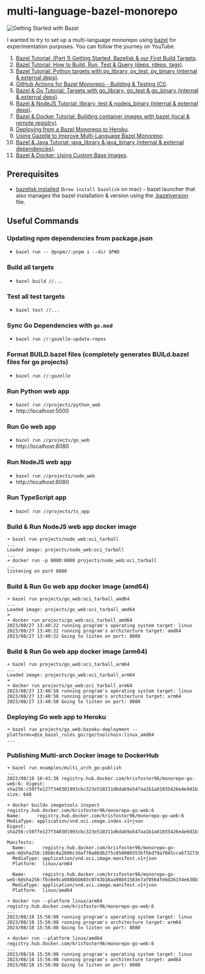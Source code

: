 # multi-language-bazel-monorepo

![Getting Started with Bazel](https://user-images.githubusercontent.com/17026751/147872728-cba68987-9a5c-4cb6-9777-47c51efc4c75.png)

I wanted to try to set up a multi-language monorepo using [bazel](https://bazel.build/) for experimentation purposes. You can follow the journey on YouTube.

1. [Bazel Tutorial: (Part 1) Getting Started, Bazelisk & our First Build Targets](https://youtu.be/BZYj6yfA6Bs).
2. [Bazel Tutorial: How to Build, Run, Test & Query (deps, rdeps, tags)](https://youtu.be/vZnXXx4Oh7c).
3. [Bazel Tutorial: Python targets with py_library, py_test, py_binary (internal & external deps)](https://youtu.be/8P3m1-U7v0k).
4. [GitHub Actions for Bazel Monorepo - Building & Testing (CI)](https://youtu.be/qiZXFdd8OPo).
5. [Bazel & Go Tutorial: Targets with go_library, go_test & go_binary (internal & external deps)](https://youtu.be/DB_kWimE2bw).
6. [Bazel & NodeJS Tutorial: library, test & nodejs_binary (internal & external deps)](https://youtu.be/lmWjRhFhvSc).
7. [Bazel & Docker Tutorial: Building container images with bazel (local & remote registry)](https://youtu.be/hLD6vKl4Txc).
8. [Deploying from a Bazel Monorepo to Heroku](https://youtu.be/AHvON-xl_Ds).
9. [Using Gazelle to Improve Multi-Language Bazel Monorepo](https://youtu.be/MUP35hfK0q4).
10. [Bazel & Java Tutorial: java_library & java_binary (internal & external dependencies)](https://youtu.be/HPTzVHOcins).
11. [Bazel & Docker: Using Custom Base Images](https://youtu.be/thYPUrhA82A).

## Prerequisites

- [bazelisk installed](https://github.com/bazelbuild/bazelisk) (`brew install bazelisk` on mac) - bazel launcher that also manages the bazel installation & version using the [.bazelversion](./.bazelversion) file.

## Useful Commands

### Updating npm dependencies from package.json

- `bazel run -- @pnpm//:pnpm i --dir $PWD`

### Build all targets

- `bazel build //...`

### Test all test targets

- `bazel test //...`

### Sync Go Dependencies with `go.mod`

- `bazel run //:gazelle-update-repos`

### Format BUILD.bazel files (completely generates BUILd.bazel files for go projects)

- `bazel run //:gazelle`

### Run Python web app

- `bazel run //projects/python_web`
- http://localhost:5000

### Run Go web app

- `bazel run //projects/go_web`
- http://localhost:8080

### Run NodeJS web app

- `bazel run //projects/node_web`
- http://localhost:8080

### Run TypeScript app

- `bazel run //projects/ts_app`

### Build & Run NodeJS web app docker image

```
➜ bazel run projects/node_web:oci_tarball
...
Loaded image: projects/node_web:oci_tarball
...
➜ docker run -p 8080:8080 projects/node_web:oci_tarball
...
listening on port 8080
```

### Build & Run Go web app docker image (amd64)
```
➜ bazel run projects/go_web:oci_tarball_amd64
...
Loaded image: projects/go_web:oci_tarball_amd64
➜
➜ docker run projects/go_web:oci_tarball_amd64
2023/08/27 13:40:22 running program's operating system target: linux
2023/08/27 13:40:22 running program's architecture target: amd64
2023/08/27 13:40:22 Going to listen on port: 8080
```

### Build & Run Go web app docker image (arm64)
```
➜ bazel run projects/go_web:oci_tarball_arm64
...
Loaded image: projects/go_web:oci_tarball_arm64
➜
➜ docker run projects/go_web:oci_tarball_arm64
2023/08/27 13:40:58 running program's operating system target: linux
2023/08/27 13:40:58 running program's architecture target: arm64
2023/08/27 13:40:58 Going to listen on port: 8080
```

### Deploying Go web app to Heroku

```
➜ bazel run projects/go_web:bazoku-deployment --platforms=@io_bazel_rules_go//go/toolchain:linux_amd64
...
```

### Publishing Multi-arch Docker image to DockerHub

```
➜ bazel run examples/multi_arch_go:publish
...
2023/08/18 16:41:38 registry.hub.docker.com/krisfoster96/monorepo-go-web:6: digest: sha256:c50ffe127f340301993cbc323e510211d6dab9a547aa1b1a81035426e4e9d1b1 size: 648
```

```
➜ docker buildx imagetools inspect registry.hub.docker.com/krisfoster96/monorepo-go-web:6
Name:      registry.hub.docker.com/krisfoster96/monorepo-go-web:6
MediaType: application/vnd.oci.image.index.v1+json
Digest:    sha256:c50ffe127f340301993cbc323e510211d6dab9a547aa1b1a81035426e4e9d1b1
           
Manifests: 
  Name:      registry.hub.docker.com/krisfoster96/monorepo-go-web:6@sha256:18b8c8a2606c3daf70a86db275c850080353bf5bd79a7045cca6732736b693c3
  MediaType: application/vnd.oci.image.manifest.v1+json
  Platform:  linux/arm64
             
  Name:      registry.hub.docker.com/krisfoster96/monorepo-go-web:6@sha256:fbc6e9ca088bbb683c0743b16aa98b51583e7af8564febd26154e638b12b484a
  MediaType: application/vnd.oci.image.manifest.v1+json
  Platform:  linux/amd64
```

```
➜ docker run --platform linux/arm64 registry.hub.docker.com/krisfoster96/monorepo-go-web:6
...
2023/08/18 15:56:08 running program's operating system target: linux
2023/08/18 15:56:08 running program's architecture target: arm64
2023/08/18 15:56:08 Going to listen on port: 8080
```

```
➜ docker run --platform linux/amd64 registry.hub.docker.com/krisfoster96/monorepo-go-web:6
...
2023/08/18 15:56:08 running program's operating system target: linux
2023/08/18 15:56:08 running program's architecture target: amd64
2023/08/18 15:56:08 Going to listen on port: 8080
```
